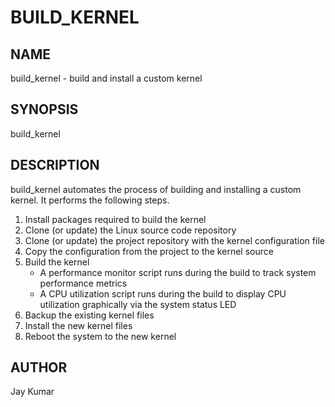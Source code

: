 # BUILD_KERNEL

## NAME

build_kernel - build and install a custom kernel

## SYNOPSIS

build_kernel

## DESCRIPTION

build_kernel automates the process of building and installing a custom
kernel. It performs the following steps.

1. Install packages required to build the kernel
2. Clone (or update) the Linux source code repository
3. Clone (or update) the project repository with the kernel
   configuration file
4. Copy the configuration from the project to the kernel source
5. Build the kernel
    - A performance monitor script runs during the build to track system
      performance metrics
    - A CPU utilization script runs during the build to display CPU
      utilization graphically via the system status LED
6. Backup the existing kernel files
7. Install the new kernel files
8. Reboot the system to the new kernel

## AUTHOR
Jay Kumar